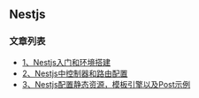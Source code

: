 Nestjs
---

### 文章列表

- [1、Nestjs入门和环境搭建](./contents/1.md)
- [2、Nestjs中控制器和路由配置](./contents/2.md)
- [3、Nestjs配置静态资源，模板引擎以及Post示例](./contents/3.md)
